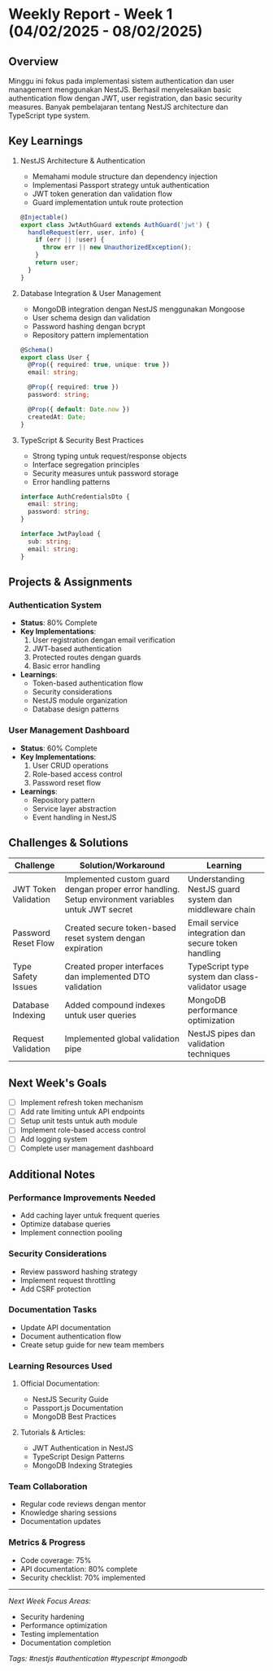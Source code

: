 # Weekly Report - Week 1 (04/02/2025 - 08/02/2025)

## Overview
Minggu ini fokus pada implementasi sistem authentication dan user management menggunakan NestJS. Berhasil menyelesaikan basic authentication flow dengan JWT, user registration, dan basic security measures. Banyak pembelajaran tentang NestJS architecture dan TypeScript type system.

## Key Learnings

1. NestJS Architecture & Authentication
   - Memahami module structure dan dependency injection
   - Implementasi Passport strategy untuk authentication
   - JWT token generation dan validation flow
   - Guard implementation untuk route protection
   ```typescript
   @Injectable()
   export class JwtAuthGuard extends AuthGuard('jwt') {
     handleRequest(err, user, info) {
       if (err || !user) {
         throw err || new UnauthorizedException();
       }
       return user;
     }
   }
   ```

2. Database Integration & User Management
   - MongoDB integration dengan NestJS menggunakan Mongoose
   - User schema design dan validation
   - Password hashing dengan bcrypt
   - Repository pattern implementation
   ```typescript
   @Schema()
   export class User {
     @Prop({ required: true, unique: true })
     email: string;

     @Prop({ required: true })
     password: string;

     @Prop({ default: Date.now })
     createdAt: Date;
   }
   ```

3. TypeScript & Security Best Practices 
   - Strong typing untuk request/response objects
   - Interface segregation principles
   - Security measures untuk password storage
   - Error handling patterns
   ```typescript
   interface AuthCredentialsDto {
     email: string;
     password: string;
   }

   interface JwtPayload {
     sub: string;
     email: string;
   }
   ```

## Projects & Assignments

### Authentication System
- **Status**: 80% Complete
- **Key Implementations**:
  1. User registration dengan email verification
  2. JWT-based authentication
  3. Protected routes dengan guards
  4. Basic error handling
- **Learnings**:
  - Token-based authentication flow
  - Security considerations
  - NestJS module organization
  - Database design patterns

### User Management Dashboard
- **Status**: 60% Complete
- **Key Implementations**:
  1. User CRUD operations
  2. Role-based access control
  3. Password reset flow
- **Learnings**:
  - Repository pattern
  - Service layer abstraction
  - Event handling in NestJS

## Challenges & Solutions

| Challenge | Solution/Workaround | Learning |
|-----------|-------------------|----------|
| JWT Token Validation | Implemented custom guard dengan proper error handling. Setup environment variables untuk JWT secret | Understanding NestJS guard system dan middleware chain |
| Password Reset Flow | Created secure token-based reset system dengan expiration | Email service integration dan secure token handling |
| Type Safety Issues | Created proper interfaces dan implemented DTO validation | TypeScript type system dan class-validator usage |
| Database Indexing | Added compound indexes untuk user queries | MongoDB performance optimization |
| Request Validation | Implemented global validation pipe | NestJS pipes dan validation techniques |

## Next Week's Goals
- [ ] Implement refresh token mechanism
- [ ] Add rate limiting untuk API endpoints
- [ ] Setup unit tests untuk auth module
- [ ] Implement role-based access control
- [ ] Add logging system
- [ ] Complete user management dashboard

## Additional Notes

### Performance Improvements Needed
- Add caching layer untuk frequent queries
- Optimize database queries
- Implement connection pooling

### Security Considerations
- Review password hashing strategy
- Implement request throttling
- Add CSRF protection

### Documentation Tasks
- Update API documentation
- Document authentication flow
- Create setup guide for new team members

### Learning Resources Used
1. Official Documentation:
   - NestJS Security Guide
   - Passport.js Documentation
   - MongoDB Best Practices

2. Tutorials & Articles:
   - JWT Authentication in NestJS
   - TypeScript Design Patterns
   - MongoDB Indexing Strategies

### Team Collaboration
- Regular code reviews dengan mentor
- Knowledge sharing sessions
- Documentation updates

### Metrics & Progress
- Code coverage: 75%
- API documentation: 80% complete
- Security checklist: 70% implemented

---

*Next Week Focus Areas:*
- Security hardening
- Performance optimization
- Testing implementation
- Documentation completion

*Tags: #nestjs #authentication #typescript #mongodb*